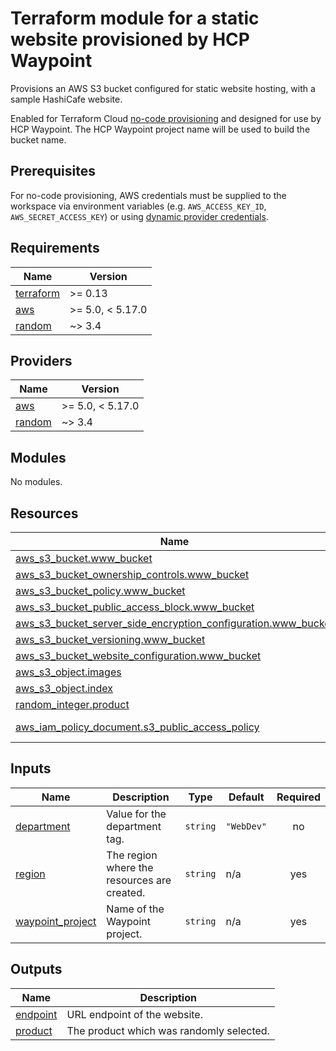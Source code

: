# Terraform module for a static website provisioned by HCP Waypoint

Provisions an AWS S3 bucket configured for static website hosting, with a sample HashiCafe website.

Enabled for Terraform Cloud [no-code provisioning](https://developer.hashicorp.com/terraform/cloud-docs/no-code-provisioning/module-design) and designed for use by HCP Waypoint. The HCP Waypoint project name will be used to build the bucket name.

## Prerequisites

For no-code provisioning, AWS credentials must be supplied to the workspace via environment variables (e.g. `AWS_ACCESS_KEY_ID`, `AWS_SECRET_ACCESS_KEY`) or using [dynamic provider credentials](https://developer.hashicorp.com/terraform/cloud-docs/workspaces/dynamic-provider-credentials).

<!-- BEGIN_TF_DOCS -->
## Requirements

| Name | Version |
|------|---------|
| <a name="requirement_terraform"></a> [terraform](#requirement\_terraform) | >= 0.13 |
| <a name="requirement_aws"></a> [aws](#requirement\_aws) | >= 5.0, < 5.17.0 |
| <a name="requirement_random"></a> [random](#requirement\_random) | ~> 3.4 |

## Providers

| Name | Version |
|------|---------|
| <a name="provider_aws"></a> [aws](#provider\_aws) | >= 5.0, < 5.17.0 |
| <a name="provider_random"></a> [random](#provider\_random) | ~> 3.4 |

## Modules

No modules.

## Resources

| Name | Type |
|------|------|
| [aws_s3_bucket.www_bucket](https://registry.terraform.io/providers/hashicorp/aws/latest/docs/resources/s3_bucket) | resource |
| [aws_s3_bucket_ownership_controls.www_bucket](https://registry.terraform.io/providers/hashicorp/aws/latest/docs/resources/s3_bucket_ownership_controls) | resource |
| [aws_s3_bucket_policy.www_bucket](https://registry.terraform.io/providers/hashicorp/aws/latest/docs/resources/s3_bucket_policy) | resource |
| [aws_s3_bucket_public_access_block.www_bucket](https://registry.terraform.io/providers/hashicorp/aws/latest/docs/resources/s3_bucket_public_access_block) | resource |
| [aws_s3_bucket_server_side_encryption_configuration.www_bucket](https://registry.terraform.io/providers/hashicorp/aws/latest/docs/resources/s3_bucket_server_side_encryption_configuration) | resource |
| [aws_s3_bucket_versioning.www_bucket](https://registry.terraform.io/providers/hashicorp/aws/latest/docs/resources/s3_bucket_versioning) | resource |
| [aws_s3_bucket_website_configuration.www_bucket](https://registry.terraform.io/providers/hashicorp/aws/latest/docs/resources/s3_bucket_website_configuration) | resource |
| [aws_s3_object.images](https://registry.terraform.io/providers/hashicorp/aws/latest/docs/resources/s3_object) | resource |
| [aws_s3_object.index](https://registry.terraform.io/providers/hashicorp/aws/latest/docs/resources/s3_object) | resource |
| [random_integer.product](https://registry.terraform.io/providers/hashicorp/random/latest/docs/resources/integer) | resource |
| [aws_iam_policy_document.s3_public_access_policy](https://registry.terraform.io/providers/hashicorp/aws/latest/docs/data-sources/iam_policy_document) | data source |

## Inputs

| Name | Description | Type | Default | Required |
|------|-------------|------|---------|:--------:|
| <a name="input_department"></a> [department](#input\_department) | Value for the department tag. | `string` | `"WebDev"` | no |
| <a name="input_region"></a> [region](#input\_region) | The region where the resources are created. | `string` | n/a | yes |
| <a name="input_waypoint_project"></a> [waypoint\_project](#input\_waypoint\_project) | Name of the Waypoint project. | `string` | n/a | yes |

## Outputs

| Name | Description |
|------|-------------|
| <a name="output_endpoint"></a> [endpoint](#output\_endpoint) | URL endpoint of the website. |
| <a name="output_product"></a> [product](#output\_product) | The product which was randomly selected. |
<!-- END_TF_DOCS -->
